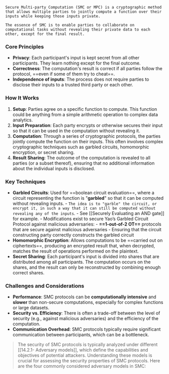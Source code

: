 ```
Secure Multi-party Computation (SMC or MPC) is a cryptographic method that allows multiple parties to jointly compute a function over their inputs while keeping those inputs private.
```
```
The essence of SMC is to enable parties to collaborate on computational tasks without revealing their private data to each other, except for the final result.
```

### Core Principles

- **Privacy**: Each participant's input is kept secret from all other participants. They learn nothing except for the final outcome.
- **Correctness**: The computation's result is correct if all parties follow the protocol, ==even if some of them try to cheat==.
- **Independence of inputs**: The process does not require parties to disclose their inputs to a trusted third party or each other.

### How It Works

1. **Setup**: Parties agree on a specific function to compute. This function could be anything from a simple arithmetic operation to complex data analytics.
2. **Input Preparation**: Each party encrypts or otherwise secures their input so that it can be used in the computation without revealing it.
3. **Computation**: Through a series of cryptographic protocols, the parties jointly compute the function on their inputs. This often involves complex cryptographic techniques such as garbled circuits, homomorphic encryption, or secret sharing.
4. **Result Sharing**: The outcome of the computation is revealed to all parties (or a subset thereof), ensuring that no additional information about the individual inputs is disclosed.

### Key Techniques

- **Garbled Circuits**: Used for ==boolean circuit evaluation==, where a circuit representing the function is "**garbled**" so that it can be computed without revealing inputs.
		- `The idea is to "garble" the circuit, or encrypt it, in such a way that it can still be computed without revealing any of the inputs`.
		- See [[Securely Evaluating an AND gate]] for example.
		- Modifications exist to secure Yao’s Garbled Circuit Protocol against malicious adversaries:
			- **==1-out-of-2 OT==** protocols that are secure against malicious adversaries
			- Ensuring that the circuit constructing party correctly constructs the garbled circuit
- **Homomorphic Encryption**: Allows computations to be ==carried out on ciphertexts==, producing an encrypted result that, when decrypted, matches the result of operations performed on the plaintext.
- **Secret Sharing**: Each participant's input is divided into shares that are distributed among all participants. The computation occurs on the shares, and the result can only be reconstructed by combining enough correct shares.

### Challenges and Considerations
- **Performance**: SMC protocols can be **computationally intensive** and **slower** than non-secure computations, especially for complex functions or large datasets.
- **Security vs. Efficiency**: There is often a trade-off between the level of security (e.g., against malicious adversaries) and the efficiency of the computation.
- **Communication Overhead**: SMC protocols typically require significant communication between participants, which can be a bottleneck.


> The security of SMC protocols is typically analyzed under different [[14.2.1- Adversary models]], which define the capabilities and objectives of potential attackers. Understanding these models is crucial for assessing the security properties of SMC protocols. Here are the four commonly considered adversary models in SMC: